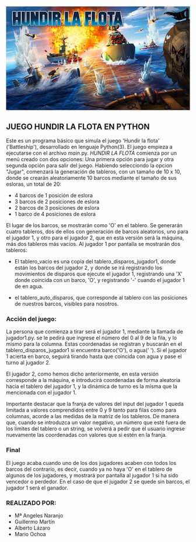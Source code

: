 ![Portada](./hundir-la-flota-juego-de-mesa.jpg)
## JUEGO HUNDIR LA FLOTA EN PYTHON
Este es un programa básico que simula el juego 'Hundir la flota' ('Battleship'), desarrollado en lenguaje Python(3).
El juego empieza a ejecutarse con el archivo _main_.py.
*HUNDIR LA FLOTA* comienza por un menú creado con dos opciones: Una primera opción para jugar y otra segunda opción para salir del juego. Habiendo selecciondo la opcion "Jugar", comenzará la generación de tableros, con un tamaño de 10 x 10, donde se crearán aleatoriamente 10 barcos mediante el tamaño de sus esloras, un total de 20:
* 4 barcos de 1 posición de eslora
* 3 barcos de 2 posiciones de eslora
* 2 barcos de 3 posiciones de eslora
* 1 barco de 4 posiciones de eslora

El lugar de los barcos, se mostrarán como 'O' en el tablero.
Se generarán cuatro tableros, dos de ellos con generación de barcos aleatorios, uno para el jugador 1, y otro para el jugador 2, que en esta versión será la máquina, más dos tableros más vacíos.
Al jugador 1 por pantalla se mostrarán dos tableros:
  *   El tablero_vacio es una copia del tablero_disparos_jugador1, donde están los barcos del jugador 2, y donde se irá registrando los movimientos de disparos que ejecute el jugador 1, registrando una 'X' donde coincida con un barco, 'O', y registrando '-' cuando el jugador 1 de en agua.
  
  * el tablero_auto_disparos, que corresponde al tablero con las posiciones de nuestros barcos, visibles para nosotros.

### Acción del juego:
La persona que comienza a tirar será el jugador 1, mediante la llamada de jugador1.py.
se le pedirá que ingrese el número del 0 al 9 de la fila, y lo mismo para la columna. 
Estas coordenadas se registran y buscarán en el tablero_disparos_jugador1 si encuentra barco('O'), o agua(' '). Si el jugador 1 acierta en barco, seguirá tirando hasta que coincida con agua y pase el turno al jugador 2.

El jugador 2, como hemos dicho anteriormente, en esta versión corresponde a la máquina, e introducirá coordenadas de forma aleatoria hacia el tablero del jugador 1, y la dinámica de turno es la misma que la mencionada con el jugador 1.

Importante destacar que la franja de valores del input del jugador 1 queda limitada a valores comprendidos entre 0 y 9 tanto para filas como para columnas, acorde a las medidas de la matriz de los tableros. De manera que, cuando se introduzca un valor negativo, un número que esté fuera de los límites del tablero o un string, se volverá a pedir que el usuario ingrese nuevamente las coordenadas con valores que si estén en la franja.

### Final
El juego acaba cuando uno de los dos jugadores acaben con todos los barcos del contrario, es decir, cuando ya no haya 'O' en el tablero de algunos de los jugadores, y mostrará por pantalla al jugador 1 si ha sido vencedor o perdedor. 
En el caso de que el jugador 2 se quede sin barcos, el jugador 1 será el ganador.

### REALIZADO POR:

  * Mª Angeles Naranjo 
  * Guillermo Martín
  * Alberto Lázaro
  * Mario Ochoa
